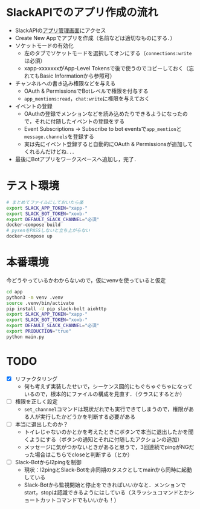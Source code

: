 # SlackAPIでのアプリ作成の流れ
- SlackAPIの[アプリ管理画面](https://api.slack.com/apps)にアクセス
- Create New Appでアプリを作成（名前などは適切なものにする．）
- ソケットモードの有効化
    - 左のタブでソケットモードを選択してオンにする（`connections:write`は必須）
    - xapp-xxxxxxxがApp-Level Tokensで後で使うのでコピーしておく（忘れてもBasic Informationから参照可）
- チャンネルへの書き込み権限などを与える
    - OAuth & PermissionsでBotレベルで権限を付与する
    - `app_mentions:read`，`chat:write`に権限を与えておく
- イベントの登録
    - OAuthの登録でメンションなどを読み込めたりできるようになったので，それに付随したイベントの登録をする
    - Event Subscriptions -> Subscribe to bot eventsで`app_mention`と`message.channels`を登録する
    - 実は先にイベント登録すると自動的にOAuth & Permissionsが追加してくれるんだけどね．．．
- 最後にBotアプリをワークスペースへ追加し，完了．


# テスト環境
```sh
# まとめてファイルにしておいたら楽
export SLACK_APP_TOKEN="xapp-"
export SLACK_BOT_TOKEN="xoxb-"
export DEFAULT_SLACK_CHANNEL="必須"
docker-compose build
# pysenをPASSしないと立ち上がらない
docker-compose up
```

# 本番環境
今どうやっているかわからないので，仮にvenvを使っていると仮定
```sh
cd app
python3 -m venv .venv
source .venv/bin/activate
pip install -U pip slack-bolt aiohttp
export SLACK_APP_TOKEN="xapp-"
export SLACK_BOT_TOKEN="xoxb-"
export DEFAULT_SLACK_CHANNEL="必須"
export PRODUCTION="true"
python main.py
```

# TODO
- [x] リファクタリング
    - 何も考えず実装したせいで，シーケンス図的にもぐちゃぐちゃになっているので，根本的にファイルの構成を見直す．（クラスにするとか）
- [ ] 権限を正しく設定
    - ``set_channnel``コマンドは現状だれでも実行できてしまうので，権限がある人が実行したかどうかを判断する必要がある
- [ ] 本当に退出したのか？
    - トイレじゃないのかとかを考えたときにボタンで本当に退出したかを聞くようにする（ボタンの通知とそれに付随したアクションの追加）
    - メッセージに気がつかないときがあると思うで，3回連続でpingがNGだった場合はこちらでcloseと判断する（とか）
- [ ] Slack-Botからl2pingを制御
    - 現状：l2pingとSlack-Botを非同期のタスクとしてmainから同時に起動している
    - Slack-Botから監視開始と停止をできればいいかなと．メンションでstart，stopは認識できるようにはしている（スラッシュコマンドとかショートカットコマンドでもいいかも！）

